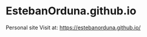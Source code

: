 # EstebanOrduna.github.io
Personal site
Visit at: https://estebanorduna.github.io/
<UNDER DEVELOPMENT>